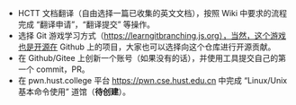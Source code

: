 - HCTT 文档翻译（自由选择一篇已收集的英文文档），按照 Wiki 中要求的流程完成 “翻译申请”，“翻译提交” 等操作。
- 选择 Git 游戏学习方式（https://learngitbranching.js.org），当然，这个游戏也是开源在 Github 上的项目，大家也可以选择向这个仓库进行开源贡献。
- 在 Github/Gitee 上创新一个账号（如果没有的话），并使用工具提交自己的第一个 commit，PR。
- 在 pwn.hust.college 平台 <https://pwn.cse.hust.edu.cn> 中完成 “Linux/Unix 基本命令使用” 道馆（**待创建**）。
